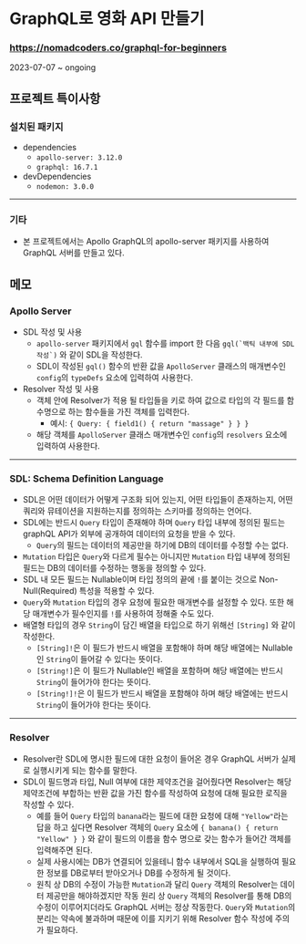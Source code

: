 # GraphQL로 영화 API 만들기
### https://nomadcoders.co/graphql-for-beginners

2023-07-07 ~ ongoing

## 프로젝트 특이사항
### 설치된 패키지
* dependencies
    + `apollo-server: 3.12.0`
    + `graphql: 16.7.1`
* devDependencies
    + `nodemon: 3.0.0`
---
### 기타
* 본 프로젝트에서는 Apollo GraphQL의 apollo-server 패키지를 사용하여 GraphQL 서버를 만들고 있다.

## 메모
### Apollo Server
* SDL 작성 및 사용
    + `apollo-server` 패키지에서 `gql` 함수를 import 한 다음 ```gql(`백틱 내부에 SDL 작성`)``` 와 같이 SDL을 작성한다.
    + SDL이 작성된 `gql()` 함수의 반환 값을 `ApolloServer` 클래스의 매개변수인 `config`의 `typeDefs` 요소에 입력하여 사용한다.
* Resolver 작성 및 사용
    + 객체 안에 Resolver가 적용 될 타입들을 키로 하여 값으로 타입의 각 필드를 함수명으로 하는 함수들을 가진 객체를 입력한다.
        - 예시: ```{ Query: { field1() { return "massage" } } }```
    + 해당 객체를 `ApolloServer` 클래스 매개변수인 `config`의 `resolvers` 요소에 입력하여 사용한다.
---
### SDL: Schema Definition Language
* SDL은 어떤 데이터가 어떻게 구조화 되어 있는지, 어떤 타입들이 존재하는지, 어떤 쿼리와 뮤테이션을 지원하는지를 정의하는 스키마를 정의하는 언어다.
* SDL에는 반드시 `Query` 타입이 존재해야 하며 `Query` 타입 내부에 정의된 필드는 graphQL API가 외부에 공개하여 데이터의 요청을 받을 수 있다.
    + `Query`의 필드는 데이터의 제공만을 하기에 DB의 데이터를 수정할 수는 없다.
* `Mutation` 타입은 `Query`와 다르게 필수는 아니지만 `Mutation` 타입 내부에 정의된 필드는 DB의 데이터를 수정하는 행동을 정의할 수 있다.
* SDL 내 모든 필드는 Nullable이며 타입 정의의 끝에 `!`를 붙이는 것으로 Non-Null(Required) 특성을 적용할 수 있다.
* `Query`와 `Mutation` 타입의 경우 요청에 필요한 매개변수를 설정할 수 있다. 또한 해당 매개변수가 필수인지를 `!`를 사용하여 정해줄 수도 있다.
* 배열형 타입의 경우 `String`이 담긴 배열을 타입으로 하기 위해선 `[String]` 와 같이 작성한다.
    + `[String]!`은 이 필드가 반드시 배열을 포함해야 하며 해당 배열에는 Nullable인 `String`이 들어갈 수 있다는 뜻이다.
    + `[String!]`은 이 필드가 Nullable인 배열을 포함하며 해당 배열에는 반드시 `String`이 들어가야 한다는 뜻이다.
    + `[String!]!`은 이 필드가 반드시 배열을 포함해야 하며 해당 배열에는 반드시 `String`이 들어가야 한다는 뜻이다.
---
### Resolver
* Resolver란 SDL에 명시한 필드에 대한 요청이 들어온 경우 GraphQL 서버가 실제로 실행시키게 되는 함수를 말한다.
* SDL이 필드명과 타입, Null 여부에 대한 제약조건을 걸어줬다면 Resolver는 해당 제약조건에 부합하는 반환 값을 가진 함수를 작성하여 요청에 대해 필요한 로직을 작성할 수 있다.
    + 예를 들어 `Query` 타입의 `banana`라는 필드에 대한 요청에 대해 `"Yellow"`라는 답을 하고 싶다면 Resolver 객체의 `Query` 요소에 `{ banana() { return "Yellow" } }` 와 같이 필드의 이름을 함수 명으로 갖는 함수가 들어간 객체를 입력해주면 된다.
    + 실제 사용시에는 DB가 연결되어 있을테니 함수 내부에서 SQL을 실행하여 필요한 정보를 DB로부터 받아오거나 DB를 수정하게 될 것이다.
    + 원칙 상 DB의 수정이 가능한 `Mutation`과 달리 `Query` 객체의 Resolver는 데이터 제공만을 해야하겠지만 작동 원리 상 `Query` 객체의 Resolver를 통해 DB의 수정이 이루어지더라도 GraphQL 서버는 정상 작동한다. `Query`와 `Mutation`의 분리는 약속에 불과하며 때문에 이를 지키기 위해 Resolver 함수 작성에 주의가 필요하다.